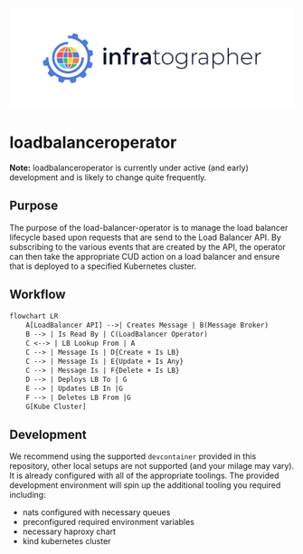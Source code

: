 ![logo](https://github.com/infratographer/website/blob/main/source/theme/assets/pictures/logo.jpg?raw=true)
# loadbalanceroperator 

**Note:** loadbalanceroperator is currently under active (and early) development and is likely to change quite frequently.

## Purpose

The purpose of the load-balancer-operator is to manage the load balancer lifecycle based upon requests that are send to the Load Balancer API. By subscribing to the various events that are created by the API, the operator can then take the appropriate CUD action on a load balancer and ensure that is deployed to a specified Kubernetes cluster.

## Workflow

```mermaid
flowchart LR
    A[LoadBalancer API] -->| Creates Message | B(Message Broker)
    B --> | Is Read By | C(LoadBalancer Operator)
    C <--> | LB Lookup From | A
    C --> | Message Is | D{Create + Is LB}
    C --> | Message Is | E{Update + Is Any}
    C --> | Message Is | F{Delete + Is LB}
    D --> | Deploys LB To | G
    E --> | Updates LB In |G
    F --> | Deletes LB From |G
    G[Kube Cluster]
```

## Development

We recommend using the supported `devcontainer` provided in this repository, other local setups are not supported (and your milage may vary). It is already configured with all of the appropriate toolings.  The provided development environment will spin up the additional tooling you required including:
- nats configured with necessary queues
- preconfigured required environment variables
- necessary haproxy chart
- kind kubernetes cluster
